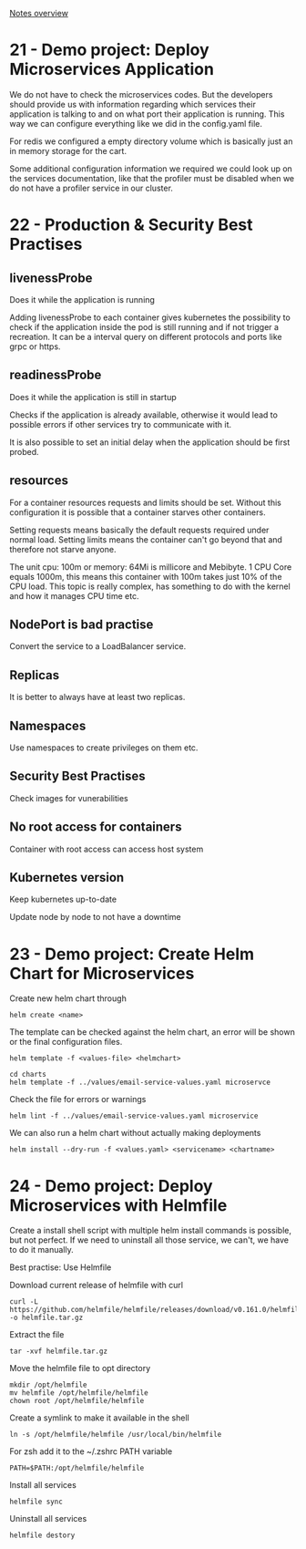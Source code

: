 [Notes overview](../README.md)

# 21 - Demo project: Deploy Microservices Application

We do not have to check the microservices codes. But the developers should provide us with information regarding which services their application is talking to and on what port their application is running.
This way we can configure everything like we did in the config.yaml file.

For redis we configured a empty directory volume which is basically just an in memory storage for the cart.

Some additional configuration information we required we could look up on the services documentation, like that the profiler must be disabled when we do not have a profiler service in our cluster.

# 22 - Production & Security Best Practises

## livenessProbe

Does it while the application is running

Adding livenessProbe to each container gives kubernetes the possibility to check if the application inside the pod is still running and if not trigger a recreation.
It can be a interval query on different protocols and ports like grpc or https.

## readinessProbe

Does it while the application is still in startup

Checks if the application is already available, otherwise it would lead to possible errors if other services try to communicate with it.

It is also possible to set an initial delay when the application should be first probed.

## resources

For a container resources requests and limits should be set. 
Without this configuration it is possible that a container starves other containers.

Setting requests means basically the default requests required under normal load.
Setting limits means the container can't go beyond that and therefore not starve anyone.

The unit cpu: 100m or memory: 64Mi is millicore and Mebibyte.
1 CPU Core equals 1000m, this means this container with 100m takes just 10% of the CPU load. This topic is really complex, has something to do with the kernel and how it manages CPU time etc.

## NodePort is bad practise

Convert the service to a LoadBalancer service.

## Replicas

It is better to always have at least two replicas.

## Namespaces

Use namespaces to create privileges on them etc.

## Security Best Practises

Check images for vunerabilities

## No root access for containers

Container with root access can access host system

## Kubernetes version

Keep kubernetes up-to-date

Update node by node to not have a downtime

# 23 - Demo project: Create Helm Chart for Microservices

Create new helm chart through

    helm create <name>

The template can be checked against the helm chart, an error will be shown or the final configuration files.

    helm template -f <values-file> <helmchart>

    cd charts
    helm template -f ../values/email-service-values.yaml microservce

Check the file for errors or warnings

    helm lint -f ../values/email-service-values.yaml microservice

We can also run a helm chart without actually making deployments

    helm install --dry-run -f <values.yaml> <servicename> <chartname>

# 24 - Demo project: Deploy Microservices with Helmfile

Create a install shell script with multiple helm install commands is possible, but not perfect.
If we need to uninstall all those service, we can't, we have to do it manually.

Best practise: Use Helmfile

Download current release of helmfile with curl

    curl -L https://github.com/helmfile/helmfile/releases/download/v0.161.0/helmfile_0.161.0_linux_amd64.tar.gz -o helmfile.tar.gz

Extract the file

    tar -xvf helmfile.tar.gz

Move the helmfile file to opt directory

    mkdir /opt/helmfile
    mv helmfile /opt/helmfile/helmfile
    chown root /opt/helmfile/helmfile

Create a symlink to make it available in the shell

    ln -s /opt/helmfile/helmfile /usr/local/bin/helmfile

For zsh add it to the ~/.zshrc PATH variable

    PATH=$PATH:/opt/helmfile/helmfile

Install all services

    helmfile sync

Uninstall all services

    helmfile destory